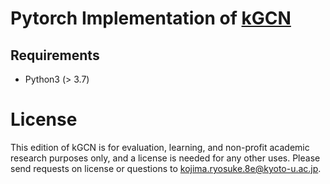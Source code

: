 # Pytorch Implementation of [kGCN](https://github.com/clinfo/kGCN)

## Requirements
* Python3 (> 3.7)

# License
This edition of kGCN is for evaluation, learning, and non-profit academic research purposes only, and a license is needed for any other uses. Please send requests on license or questions to kojima.ryosuke.8e@kyoto-u.ac.jp.
